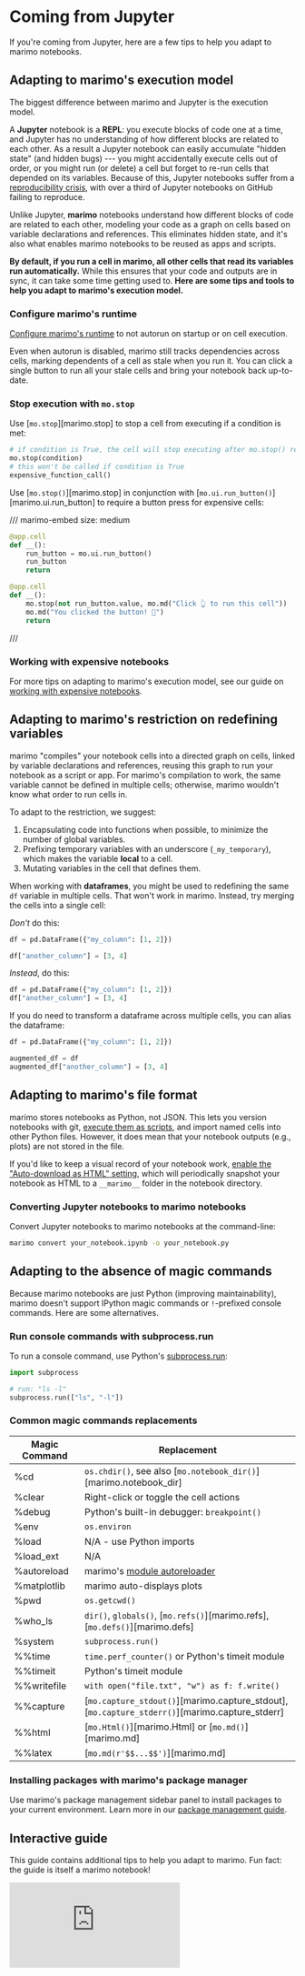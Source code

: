 # Coming from Jupyter

If you're coming from Jupyter, here are a few tips to help you adapt to marimo
notebooks.

## Adapting to marimo's execution model

The biggest difference between marimo and Jupyter is the execution model.

A **Jupyter** notebook is a **REPL**: you execute blocks of code one at a time,
and Jupyter has no understanding of how different blocks are related to each
other. As a result a Jupyter notebook can easily
accumulate "hidden state" (and hidden bugs) --- you might accidentally execute
cells out of order, or you might run (or delete) a cell but forget to re-run
cells that depended on its variables. Because of this, Jupyter notebooks
suffer from a [reproducibility crisis](../../faq.md#faq-problems), with over
a third of Jupyter notebooks on GitHub failing to reproduce.

Unlike Jupyter, **marimo** notebooks understand how different blocks of
code are related to each other, modeling your code as a graph on cells
based on variable declarations and references. This eliminates hidden
state, and it's also what enables marimo notebooks to be reused as
apps and scripts.

**By default, if you run a cell in marimo, all other cells that read its
variables run automatically.** While this ensures that your code and outputs are
in sync, it can take some time getting used to. **Here are some tips and tools to
help you adapt to marimo's execution model.**

### Configure marimo's runtime

[Configure marimo's runtime](../configuration/runtime_configuration.md) to
not autorun on startup or on cell execution.

Even when autorun is disabled, marimo still tracks dependencies across cells,
marking dependents of a cell as stale when you run it. You can click a single
button to run all your stale cells and bring your notebook back up-to-date.

### Stop execution with `mo.stop`

Use [`mo.stop`][marimo.stop] to stop a cell from executing if a condition
is met:

```python
# if condition is True, the cell will stop executing after mo.stop() returns
mo.stop(condition)
# this won't be called if condition is True
expensive_function_call()
```

Use [`mo.stop()`][marimo.stop] in conjunction with
[`mo.ui.run_button()`][marimo.ui.run_button] to require a button press for
expensive cells:

/// marimo-embed
    size: medium

```python
@app.cell
def __():
    run_button = mo.ui.run_button()
    run_button
    return

@app.cell
def __():
    mo.stop(not run_button.value, mo.md("Click 👆 to run this cell"))
    mo.md("You clicked the button! 🎉")
    return
```

///

### Working with expensive notebooks

For more tips on adapting to marimo's execution model, see our guide
on [working with expensive notebooks](../expensive_notebooks.md).

## Adapting to marimo's restriction on redefining variables

marimo "compiles" your notebook cells into a directed graph on cells,
linked by variable declarations and references, reusing this graph to
run your notebook as a script or app. For marimo's compilation to work,
the same variable cannot be defined in multiple cells; otherwise, marimo
wouldn't know what order to run cells in.

To adapt to the restriction, we suggest:

1. Encapsulating code into functions when possible, to minimize the number
   of global variables.
2. Prefixing temporary variables with an underscore (`_my_temporary`), which
   makes the variable **local** to a cell.
3. Mutating variables in the cell that defines them.

When working with **dataframes**, you might be used to redefining the same `df`
variable in multiple cells. That won't work in marimo. Instead, try merging
the cells into a single cell:

_Don't_ do this:

```python
df = pd.DataFrame({"my_column": [1, 2]})
```

```python
df["another_column"] = [3, 4]
```

_Instead_, do this:

```python
df = pd.DataFrame({"my_column": [1, 2]})
df["another_column"] = [3, 4]
```

If you do need to transform a dataframe across multiple cells, you can
alias the dataframe:

```python
df = pd.DataFrame({"my_column": [1, 2]})
```

```python
augmented_df = df
augmented_df["another_column"] = [3, 4]
```

## Adapting to marimo's file format

marimo stores notebooks as Python, not JSON. This lets you version notebooks
with git, [execute them as scripts](../scripts.md), and import named
cells into other Python files. However, it does mean that your notebook outputs
(e.g., plots) are not stored in the file.

If you'd like to keep a visual record of your notebook work, [enable
the "Auto-download as HTML" setting](../configuration/index.md), which will
periodically snapshot your notebook as HTML to a `__marimo__` folder in the
notebook directory.

### Converting Jupyter notebooks to marimo notebooks

Convert Jupyter notebooks to marimo notebooks at the command-line:

```bash
marimo convert your_notebook.ipynb -o your_notebook.py
```

## Adapting to the absence of magic commands

Because marimo notebooks are just Python (improving maintainability), marimo
doesn't support IPython magic commands or `!`-prefixed console commands. Here
are some alternatives.

### Run console commands with subprocess.run

To run a console command, use Python's [subprocess.run](https://docs.python.org/3/library/subprocess.html#subprocess.run):

```python
import subprocess

# run: "ls -l"
subprocess.run(["ls", "-l"])
```

### Common magic commands replacements

| Magic Command | Replacement                                                                                    |
| ------------- | ---------------------------------------------------------------------------------------------- |
| %cd           | `os.chdir()`, see also [`mo.notebook_dir()`][marimo.notebook_dir]                              |
| %clear        | Right-click or toggle the cell actions                                                         |
| %debug        | Python's built-in debugger: `breakpoint()`                                                     |
| %env          | `os.environ`                                                                                   |
| %load         | N/A - use Python imports                                                                       |
| %load_ext     | N/A                                                                                            |
| %autoreload   | marimo's [module autoreloader](../../editor_features/module_autoreloading/)                       |
| %matplotlib   | marimo auto-displays plots                                                                     |
| %pwd          | `os.getcwd()`                                                                                  |
| %who_ls       | `dir()`, `globals()`, [`mo.refs()`][marimo.refs], [`mo.defs()`][marimo.defs]                   |
| %system       | `subprocess.run()`                                                                             |
| %%time        | `time.perf_counter()` or Python's timeit module                                                |
| %%timeit      | Python's timeit module                                                                         |
| %%writefile   | `with open("file.txt", "w") as f: f.write()`                                                   |
| %%capture     | [`mo.capture_stdout()`][marimo.capture_stdout], [`mo.capture_stderr()`][marimo.capture_stderr] |
| %%html        | [`mo.Html()`][marimo.Html] or [`mo.md()`][marimo.md]                                           |
| %%latex       | [`mo.md(r'$$...$$')`][marimo.md]                                                               |

### Installing packages with marimo's package manager

Use marimo's package management sidebar panel to install packages to your current
environment. Learn more in our [package management
guide](../editor_features/package_management.md).

## Interactive guide

This guide contains additional tips to help you adapt to marimo. Fun fact: the
guide is itself a marimo notebook!

<iframe src="https://marimo.app/l/z0aerp?embed=true" class="demo xxlarge" frameBorder="0">
</iframe>
